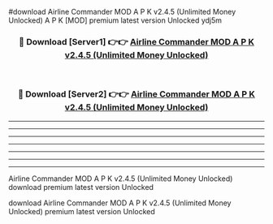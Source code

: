 #download Airline Commander MOD A P K v2.4.5 (Unlimited Money Unlocked)  A P K [MOD] premium latest version Unlocked ydj5m 



<div align="center">
<h3>🔴 Download [Server1] 👉👉 <a href="https://apkdownload2.web.app/">Airline Commander MOD A P K v2.4.5 (Unlimited Money Unlocked) </a></h3><br>

<h3>🔴 Download [Server2] 👉👉 <a href="https://apkdownload2.web.app/">Airline Commander MOD A P K v2.4.5 (Unlimited Money Unlocked) </a></h3>
</div>





----------------------------------------------------------

----------------------------------------------------------

----------------------------------------------------------

----------------------------------------------------------

----------------------------------------------------------

----------------------------------------------------------

----------------------------------------------------------

Airline Commander MOD A P K v2.4.5 (Unlimited Money Unlocked)  download premium latest version Unlocked

download Airline Commander MOD A P K v2.4.5 (Unlimited Money Unlocked)  premium latest version Unlocked
